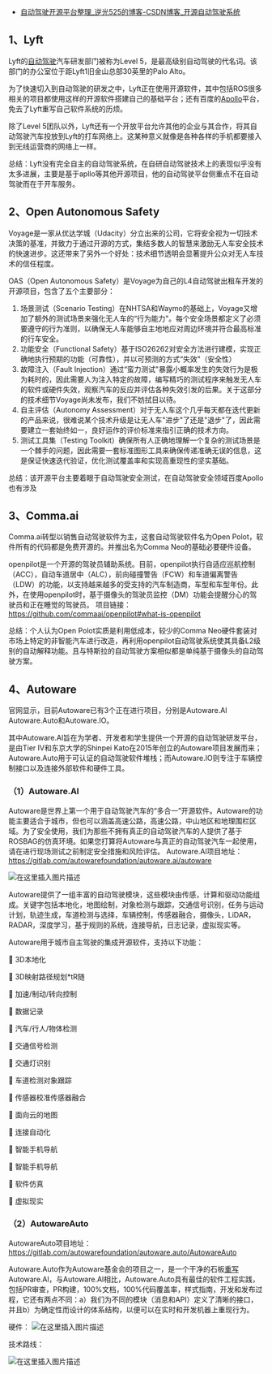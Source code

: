 - [自动驾驶开源平台整理_逆光525的博客-CSDN博客_开源自动驾驶系统](https://blog.csdn.net/qq_22059843/article/details/105464272?spm=1001.2101.3001.6650.17&utm_medium=distribute.pc_relevant.none-task-blog-2~default~BlogCommendFromBaidu~default-17-105464272-blog-123143893.pc_relevant_multi_platform_whitelistv1&depth_1-utm_source=distribute.pc_relevant.none-task-blog-2~default~BlogCommendFromBaidu~default-17-105464272-blog-123143893.pc_relevant_multi_platform_whitelistv1&utm_relevant_index=20)

## 1、Lyft

Lyft的[自动驾驶](https://so.csdn.net/so/search?q=自动驾驶&spm=1001.2101.3001.7020)汽车研发部门被称为Level 5，是最高级别自动驾驶的代名词。该部门的办公室位于距Lyft1旧金山总部30英里的Palo Alto。

为了快速切入到自动驾驶的研发之中，Lyft正在使用开源软件，其中包括ROS很多相关的项目都使用这样的开源软件搭建自己的基础平台；还有百度的[Apollo](https://so.csdn.net/so/search?q=Apollo&spm=1001.2101.3001.7020)平台，免去了Lyft重写自己软件系统的历烦。

除了Level 5团队以外，Lyft还有一个开放平台允许其他的企业与其合作，将其自动驾驶汽车投放到Lyft的打车网络上。这某种意义就像是各种各样的手机都要接入到无线运营商的网络上一样。

总结：Lyft没有完全自主的自动驾驶系统，在自研自动驾驶技术上的表现似乎没有太多进展，主要是基于apllo等其他开源项目，他的自动驾驶平台侧重点不在自动驾驶而在于开车服务。

## 2、Open Autonomous Safety

Voyage是一家从优达学城（Udacity）分立出来的公司，它将安全视为一切技术决策的基准，并致力于通过开源的方式，集结多数人的智慧来激励无人车安全技术的快速进步。这还带来了另外一个好处：技术细节透明会显著提升公众对无人车技术的信任程度。

OAS（Open Autonomous Safety）是Voyage为自己的L4自动驾驶出租车开发的开源项目，包含了五个主要部分：

1. 场景测试（Scenario Testing）在NHTSA和Waymo的基础上，Voyage又增加了额外的测试场景来强化无人车的“行为能力"。每个安全场景都定义了必须要遵守的行为准则，以确保无人车能够自主地地应对周边环境并符合最高标准的行车安全。
2. 功能安全（Functional Safety）基于ISO26262对安全方法进行建模，实现正确地执行预期的功能（可靠性），并以可预测的方式“失效"（安全性）
3. 故障注入（Fault Injection）通过“蛮力测试"暴露小概率发生的失效行为是极为耗时的，因此需要人为注入特定的故障，编写精巧的测试程序来触发无人车的软件或硬件失效，观察汽车的反应并评估各种失效引发的后果。关于这部分的技术细节Voyage尚未发布，我们不妨拭目以待。
4. 自主评估（Autonomy Assessment）对于无人车这个几乎每天都在迭代更新的产品来说，很难说某个技术升级是让无人车"进步"了还是"退步"了，因此需要建立一套始终如一，良好运作的评价标准来指引正确的技术方向。
5. 测试工具集（Testing Toolkit）确保所有人正确地理解一个复杂的测试场景是一个棘手的问题，因此需要一套标准图形工具来确保传递准确无误的信息，这是保证快速迭代验证，优化测试覆盖率和实现高重现性的坚实基础。

总结：该开源平台主要着眼于自动驾驶安全测试，在自动驾驶安全领域百度Apollo也有涉及

## 3、Comma.ai

Comma.ai转型以销售自动驾驶软件为主，这套自动驾驶软件名为Open Polot，软件所有的代码都是免费开源的。并推出名为Comma Neo的基础必要硬件设备。

openpilot是一个开源的驾驶员辅助系统。目前，openpilot执行自适应巡航控制（ACC），自动车道居中（ALC），前向碰撞警告（FCW）和车道偏离警告（LDW）的功能，以支持越来越多的受支持的汽车制造商，车型和车型年份。此外，在使用openpilot时，基于摄像头的驾驶员监控（DM）功能会提醒分心的驾驶员和正在睡觉的驾驶员。
项目链接：https://github.com/commaai/openpilot#what-is-openpilot

总结：个人认为Open Polot实质是利用低成本，较少的Comma Neo硬件套装对市场上特定的非智能汽车进行改造，再利用openpilot自动驾驶系统使其具备L2级别的自动解释功能。且与特斯拉的自动驾驶方案相似都是单纯基于摄像头的自动驾驶方案。

## 4、Autoware

官网显示，目前Autoware已有3个正在进行项目，分别是Autoware.Al Autoware.Auto和Autoware.IO。

其中Autoware.Al旨在为学者、开发者和学生提供一个开源的自动驾驶研发平台，是由Tier IV和东京大学的Shinpei Kato在2015年创立的Autoware项目发展而来；Autoware.Auto用于可认证的自动驾驶软件堆栈；而Autoware.IO则专注于车辆控制接口以及连接外部软件和硬件工具。

### （1）Autoware.Al

Autoware是世界上第一个用于自动驾驶汽车的“多合一”开源软件。Autoware的功能主要适合于城市，但也可以涵盖高速公路，高速公路，中山地区和地理围栏区域。为了安全使用，我们为那些不拥有真正的自动驾驶汽车的人提供了基于ROSBAG的仿真环境。如果您打算将Autoware与真正的自动驾驶汽车一起使用，请在进行现场测试之前制定安全措施和风险评估。
Autoware.Al项目地址：
https://gitlab.com/autowarefoundation/autoware.ai/autoware

![在这里插入图片描述](https://img-blog.csdnimg.cn/20200412085321610.png?x-oss-process=image/watermark,type_ZmFuZ3poZW5naGVpdGk,shadow_10,text_aHR0cHM6Ly9ibG9nLmNzZG4ubmV0L3FxXzIyMDU5ODQz,size_16,color_FFFFFF,t_70)

Autoware提供了一组丰富的自动驾驶模块，这些模块由传感，计算和驱动功能组成。关键字包括本地化，地图绘制，对象检测与跟踪，交通信号识别，任务与运动计划，轨迹生成，车道检测与选择，车辆控制，传感器融合，摄像头，LiDAR，RADAR，深度学习，基于规则的系统，连接导航，日志记录，虚拟现实等。

Autoware用于城市自主驾驶的集成开源软件，支持以下功能：

 3D本地化

 3D映射路径规划*tR随

 加速/制动/转向控制

 数据记录

 汽车/行人/物体检测

 交通信号检测

 交通灯识别

 车道检测对象跟踪

 传感器校准传感器融合

 面向云的地图

 连接自动化

 智能手机导航

 智能手机导航

 软件仿真

 虚拟现实

### （2）AutowareAuto

AutowareAuto项目地址：
https://gitlab.com/autowarefoundation/autoware.auto/AutowareAuto

Autoware.Auto作为Autoware基金会的项目之一，是一个干净的石板[重写](https://so.csdn.net/so/search?q=重写&spm=1001.2101.3001.7020)Autoware.Al，与Autoware.Al相比，Autoware.Auto具有最佳的软件工程实践，包括PR审查，PR构建，100%文档，100%代码覆盖率，样式指南，开发和发布过程，它还有两点不同：a）我们为不同的模块（消息和API）定义了清晰的接口，并且b）为确定性而设计的体系结构，以便可以在实时和开发机器上重现行为。

硬件：
![在这里插入图片描述](https://img-blog.csdnimg.cn/20200412085328786.png?x-oss-process=image/watermark,type_ZmFuZ3poZW5naGVpdGk,shadow_10,text_aHR0cHM6Ly9ibG9nLmNzZG4ubmV0L3FxXzIyMDU5ODQz,size_16,color_FFFFFF,t_70)

技术路线：

![在这里插入图片描述](https://img-blog.csdnimg.cn/20200412085341670.png?x-oss-process=image/watermark,type_ZmFuZ3poZW5naGVpdGk,shadow_10,text_aHR0cHM6Ly9ibG9nLmNzZG4ubmV0L3FxXzIyMDU5ODQz,size_16,color_FFFFFF,t_70)